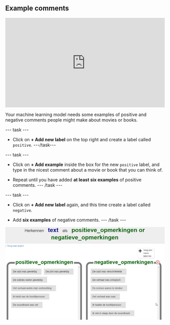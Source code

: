 ## Example comments

<html>
  <div style="position: relative; overflow: hidden; padding-top: 56.25%;">
    <iframe style="position: absolute; top: 0; left: 0; right: 0; width: 100%; height: 100%; border: none;" src="https://www.youtube.com/embed/WBfF-dtTW_Y?rel=0&cc_load_policy=1" allowfullscreen allow="accelerometer; autoplay; clipboard-write; encrypted-media; gyroscope; picture-in-picture; web-share"></iframe>
  </div>
</html>

Your machine learning model needs some examples of positive and negative comments people might make about movies or books.

--- task ---
+ Click on **+ Add new label** on the top right and create a label called `positive`. ---/task---

--- task ---
+ Click on **+ Add example** inside the box for the new `positive` label, and type in the nicest comment about a movie or book that you can think of.

+ Repeat until you have added **at least six examples** of positive comments. --- /task ---

--- task ---
+ Click on **+ Add new label** again, and this time create a label called `negative`.

+ Add **six examples** of negative comments. --- /task ---

![Six examples of positive comments: "The cast were brilliant", "The plot was great", "The scenes were awesome", "The story sparked my imagination", "I loved the main character", "The soundtrack rocked" and six examples of negative comments: "The cast were awful", "The plot made no sense", "The scenes were too dark", "The story was boring", "I hated the main character", "The soundtrack put me to sleep".](images/example-messages.png)




